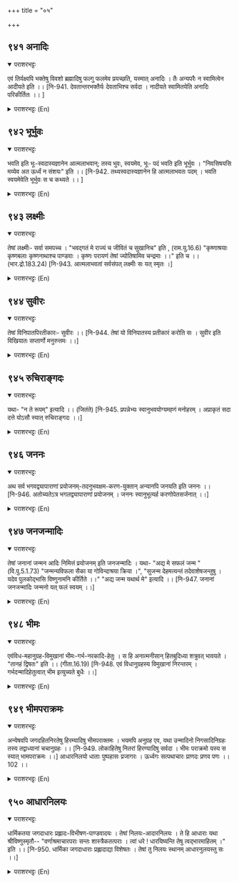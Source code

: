 +++
title = "०५"

+++

## ९४१  अनादिः
<details open><summary>पराशरभट्टः</summary>

एवं तिर्यक्ष्वपि भक्तेषु विवशो ब्रह्मादिषु फल्गु फलमेव प्रयच्छति, यस्मात् अनादिः । तैः अन्यपरैः न स्वामित्वेन आदीयते इति ।। [नि-941. देवतान्तरभक्तैर्यः देवताभिश्च सर्वदा । नादीयते स्वामितयेति अनादिः परिकीर्तितः ।। ]
</details>

<details><summary>पराशरभट्टः (En)</summary>

He who is not accepted as master by some. In the nature the Lord to reign Himself into the hands of his deotees eventhough they may belong to the animal species like Gajendra. But he gives only fruits of a lower order to Brahma and others, because he is not accepted and worshipped by them as the master; and they are longing for other things. It is the nature of the Lord to resign Himself into the hands of His devotees even though they may belong to the animal species like गजेन्द्र . But He gives only fruit of a lower order to Brahma and others, because He is not accepted and worshipped by them as the Master; and they are longing for other things.
</details>

## ९४२  भूर्भुवः
<details open><summary>पराशरभट्टः</summary>

भवति इति भूः-स्वदास्यज्ञानेन आत्मलाभवान्; तस्य भुवः, स्वयमेव, भूः- पदं भवति इति भूर्भुवः । "निवसिषयसि मय्येव अत ऊर्ध्वं न संशयः" इति ।। [नि-942. तथ्यस्वदास्यज्ञानेन हि आत्मलाभवतः पदम् । भवति स्वयमेवेति भूर्भुवः स च कथ्यते ।। ]
</details>

<details><summary>पराशरभट्टः (En)</summary>

He who id the abode of those that really live. If a person has the correct knowledge that he is the servant of the Lord Who is the master, then he is said to be a 'bhu:'--one who really lives. For that person (bhuvah) भगवान् becomes an abode (भू ). That is why He said to गजेन्द्र : "Here after you will live in Me alone. There is no doubt about it."
</details>

## ९४३  लक्ष्मीः
<details open><summary>पराशरभट्टः</summary>

तेषां लक्ष्मीः- सर्वा समपच्च । "भवद्गतं मे राज्यं च जीवितं च सुखानिच" इति , (राम.यु.16.6) "कृष्णाश्रयाः कृष्णबलाः कृष्णनाथाश्च पाण्डवाः । कृष्णः परायणं तेषां ज्योतिषामिव चन्द्रमाः ।।" इति च ।। (भार.द्रो.183.24) [नि-943. आत्मलाभवतां सर्वसंपत् लक्ष्मीः सः यत् स्मृतः ।]
</details>

<details><summary>पराशरभट्टः (En)</summary>

The wealth. he alone is all the riches for his deotees He alone is all the riches for His devotees. "My kingdom, My life and My happiness are all centred in you." "For the Pandavas श्री कृष्ण is the support, श्री कृष्ण is their strength and श्री कृष्ण is their protector. श्री कृष्ण is their sole Lord even as the moon is to the stars."
</details>

## ९४४  सुवीरः
<details open><summary>पराशरभट्टः</summary>

तेषां विनिपातपिरतीकारः- सुवीरः ।। [नि-944. तेषां यो विनिपातस्य प्रतीकारं करोति सः । सुवीर इति विखियातः सप्तार्णो मनुरुत्तमः ।।]
</details>

<details><summary>पराशरभट्टः (En)</summary>

He who possesses great valour. He has great valour by virtue of which He is able to retrieve His devotees from their downfall.
</details>

## ९४५  रुचिराङ्गदः
<details open><summary>पराशरभट्टः</summary>

यथा- "न ते रूपम्" इत्यादि ।। (जितंते) [नि-945. प्रपन्नेभ्यः स्वानुभवयोग्यमह्गं मनोहरम् । अप्राकृतं सदा दत्ते योऽसौ स्यात् रुचिराङ्गदः ।।]
</details>

<details><summary>पराशरभट्टः (En)</summary>

He who bestows His lovely form. भगवान् bestows on His devotees His lovely body which is fit to be enjoyed very much. Vide : "Thy form is not for Thee; (nor Thy body, Thy weapons and Thy abode are for Thee. Still Thou showest Thyself in the form of a Puruढa for the delectation of Thy devotees)."
</details>

## ९४६  जननः
<details open><summary>पराशरभट्टः</summary>

अथ सर्व भगवद्व्यापाराणां प्रयोजनम्-तदनुभवक्षम-करण-युक्तान् अन्यानपि जनयति इति जननः ।। [नि-946. अतोच्यतेऽत्र भगलद्व्यापाराणां प्रयोजनम् । जननः स्वानुभूत्यर्ह करणोपेतसर्जनात् ।।]
</details>

<details><summary>पराशरभट्टः (En)</summary>

The Creator. Next the purpose of all the actions of भगवान् are described. He creates other beings also with organs suitable for enjoying Him.
</details>

## ९४७  जनजन्मादिः
<details open><summary>पराशरभट्टः</summary>

तेषां जनानां जन्मन आदिः निमित्तं प्रयोजनम् इति जनजन्मादिः । यथा- "अद्य मे सफलं जन्म " (वि.पु.5.1.73) "जन्मन्यविफला सैका या गोविन्दाश्रया क्रिया ।", "सुजन्म देहमत्यन्तं तदेवाशेषजन्तुषु । यदेव पुलकोद्भासि विष्णुनामनि कीर्तिते ।।" "अद्य जन्म यथार्थ मे" इत्यादि ।। [नि-947. जनानां जनजन्मादिः जन्मनो यत् फलं स्वयम् ।।]
</details>

<details><summary>पराशरभट्टः (En)</summary>

He who is the fruit of the birth of beings. He is the cause and also the fruit of the birth of all of them. He is the cause and also the fruit of the birth of all of them -- जनजन्मादिः . Vide : "This day my birth has become fruitful (and my night has given place to an auspicious dawn, because I am going to see श्री कृष्ण )." "The only act that is not fruitless in this life is that which has something to do with कृष्ण ." Amongst all beings, the body of that person alone is of good birth which shines with hair standing on their ends out of joy when the name of कृष्ण is pronounced." "Today my birth has become fruitful."
</details>

## ९४८  भीमः
<details open><summary>पराशरभट्टः</summary>

एवंविध-महानुग्रह-विमुखानां भीमः-गर्भ-नरकादि-हेतुः । स हि अनात्मनीसान् हितबुदिध्या शत्रुवत् भावयते । "तानहं द्विषतः" इति ।। (गीता.16.19) [नि-948. एवं विधानुग्रहस्य विमुखानां निरन्तरम् । गर्भदन्मादिहेतुत्वात् भीम इत्युच्यते बुधैः ।।]
</details>

<details><summary>पराशरभट्टः (En)</summary>

He who is frightful. He is the cause of further births, hell etc. to those who are averse to the great grace that He shows. He treats as enemies those who do not favour Him; but that is done only with the object of doing good to them by correcting them. "I throw continually those who hate me into the संसार and into none other than demoniac wombs, for they are cruel, unholy and the worst of men)."
</details>

## ९४९  भीमपराक्रमः
<details open><summary>पराशरभट्टः</summary>

अन्येषवपि जगदहितनिरतेषु हिरम्यादिषु भीमपराक्तमः । भयमपि अनुग्रह एव, यथा उन्मादिनो निगसादिनिग्रहः तस्य तद्वाध्यानां चचानुग्रहः ।। [नि-949. लोकाहितेषु नितरां हिरण्यादिषु सर्वदा । भीमः पराक्रमो यस्य स स्यात् भामपराक्रमः ।।] आधारनिलयो धाताः पुष्पहासः प्रजागरः । ऊर्ध्वगः सत्पथाचारः प्राणदः प्रणव पणः ।।102 ।।
</details>

<details><summary>पराशरभट्टः (En)</summary>

He who has terrific powers. In the case of others like हिरण्य etc. who are bent upon doing harm to the world, He shows His terrific valour. That too is a blessing for them, just as in the case of mad men who are bound with chains so that it is beneficial to them and to those who are troubled by them.
</details>

## ९५०  आधारनिलयः
<details open><summary>पराशरभट्टः</summary>

धार्मिकतया जगदाधारः प्रह्लादः-विभीषण-पाण्डवादयः । तेषां निलयः-आदारनिलयः । ते हि आधाराः यथा श्रीविष्णुस्मृतौ-- "वर्णाश्रमाचारपराः सन्तः शास्त्रैकतत्पराः । त्वां धरे ! धारयिष्यन्ति तेषु त्वद्भारमाहितम् ।" इति ।। [नि-950. धार्मिका जगदाधाराः प्रह्लादाद्या विशेषतः । तेषां तु निलयः स्थानम् आधारनुलयस्तु सः ।।]
</details>

<details><summary>पराशरभट्टः (En)</summary>

The abode of those who are the support of others . Because of their righteous nature Prahlada, विभीषण , the पाण्डवा and the like are a support for the world. The Lord is the abode for such pious men. In the विष्णु-स्मृति it is stated that they are really a support to the world. "Those who strictly follow the rules of conduct laid down for the different castes and stages of life (ब्रह्मचारी गृहस्ता etc.) and also follow the dictates of the शास्त्राs, are your support' O Mother Earth! On them does your burdent rest."
</details>
